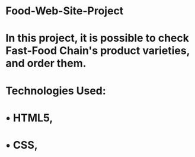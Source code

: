 ﻿# Food-Web-Site-Project



# In this project, it is possible to check Fast-Food Chain's product varieties, and order them. 



# Technologies Used:

# • HTML5, 
 
# • CSS,



